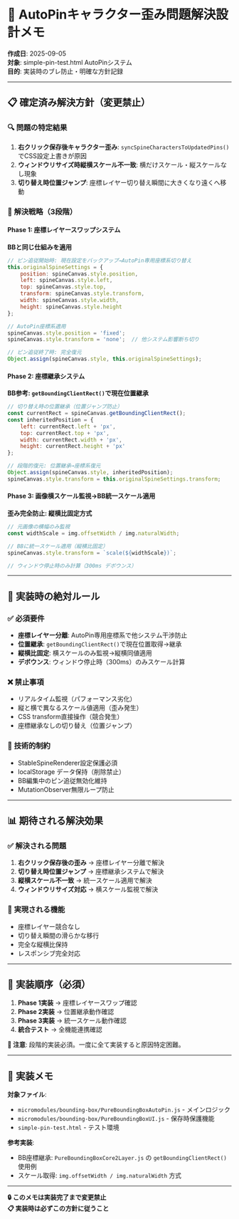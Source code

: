 # 🎯 AutoPinキャラクター歪み問題解決設計メモ

**作成日**: 2025-09-05  
**対象**: simple-pin-test.html AutoPinシステム  
**目的**: 実装時のブレ防止・明確な方針記録  

---

## 📋 **確定済み解決方針（変更禁止）**

### 🔍 **問題の特定結果**
1. **右クリック保存後キャラクター歪み**: `syncSpineCharactersToUpdatedPins()`でCSS設定上書きが原因
2. **ウィンドウリサイズ時縦横スケール不一致**: 横だけスケール・縦スケールなし現象
3. **切り替え時位置ジャンプ**: 座標レイヤー切り替え瞬間に大きくなり遠くへ移動

### 🎯 **解決戦略（3段階）**

#### **Phase 1: 座標レイヤースワップシステム**
**BBと同じ仕組みを適用**
```javascript
// ピン追従開始時: 現在設定をバックアップ→AutoPin専用座標系切り替え
this.originalSpineSettings = {
    position: spineCanvas.style.position,
    left: spineCanvas.style.left,
    top: spineCanvas.style.top,
    transform: spineCanvas.style.transform,
    width: spineCanvas.style.width,
    height: spineCanvas.style.height
};

// AutoPin座標系適用
spineCanvas.style.position = 'fixed';
spineCanvas.style.transform = 'none';  // 他システム影響断ち切り

// ピン追従終了時: 完全復元
Object.assign(spineCanvas.style, this.originalSpineSettings);
```

#### **Phase 2: 座標継承システム**
**BB参考: `getBoundingClientRect()`で現在位置継承**
```javascript
// 切り替え時の位置継承（位置ジャンプ防止）
const currentRect = spineCanvas.getBoundingClientRect();
const inheritedPosition = {
    left: currentRect.left + 'px',
    top: currentRect.top + 'px',
    width: currentRect.width + 'px',
    height: currentRect.height + 'px'
};

// 段階的復元: 位置継承→座標系復元
Object.assign(spineCanvas.style, inheritedPosition);
spineCanvas.style.transform = this.originalSpineSettings.transform;
```

#### **Phase 3: 画像横スケール監視→BB統一スケール適用**
**歪み完全防止: 縦横比固定方式**
```javascript
// 元画像の横幅のみ監視
const widthScale = img.offsetWidth / img.naturalWidth;

// BBに統一スケール適用（縦横比固定）
spineCanvas.style.transform = `scale(${widthScale})`;

// ウィンドウ停止時のみ計算（300ms デボウンス）
```

---

## 🚨 **実装時の絶対ルール**

### ✅ **必須要件**
- **座標レイヤー分離**: AutoPin専用座標系で他システム干渉防止
- **位置継承**: `getBoundingClientRect()`で現在位置取得→継承
- **縦横比固定**: 横スケールのみ監視→縦横同値適用
- **デボウンス**: ウィンドウ停止時（300ms）のみスケール計算

### ❌ **禁止事項**
- リアルタイム監視（パフォーマンス劣化）
- 縦と横で異なるスケール値適用（歪み発生）
- CSS transform直接操作（競合発生）
- 座標継承なしの切り替え（位置ジャンプ）

### 🔧 **技術的制約**
- StableSpineRenderer設定保護必須
- localStorage データ保持（削除禁止）
- BB編集中のピン追従無効化維持
- MutationObserver無限ループ防止

---

## 📊 **期待される解決効果**

### ✅ **解決される問題**
1. **右クリック保存後の歪み** → 座標レイヤー分離で解決
2. **切り替え時位置ジャンプ** → 座標継承システムで解決
3. **縦横スケール不一致** → 統一スケール適用で解決
4. **ウィンドウリサイズ対応** → 横スケール監視で解決

### 🎯 **実現される機能**
- 座標レイヤー競合なし
- 切り替え瞬間の滑らかな移行
- 完全な縦横比保持
- レスポンシブ完全対応

---

## 🔄 **実装順序（必須）**

1. **Phase 1実装** → 座標レイヤースワップ確認
2. **Phase 2実装** → 位置継承動作確認  
3. **Phase 3実装** → 統一スケール動作確認
4. **統合テスト** → 全機能連携確認

**🚨 注意**: 段階的実装必須。一度に全て実装すると原因特定困難。

---

## 📝 **実装メモ**

**対象ファイル**:
- `micromodules/bounding-box/PureBoundingBoxAutoPin.js` - メインロジック
- `micromodules/bounding-box/PureBoundingBoxUI.js` - 保存時保護機能  
- `simple-pin-test.html` - テスト環境

**参考実装**:
- BB座標継承: `PureBoundingBoxCore2Layer.js` の `getBoundingClientRect()` 使用例
- スケール取得: `img.offsetWidth / img.naturalWidth` 方式

---

**🔒 このメモは実装完了まで変更禁止**  
**📋 実装時は必ずこの方針に従うこと**